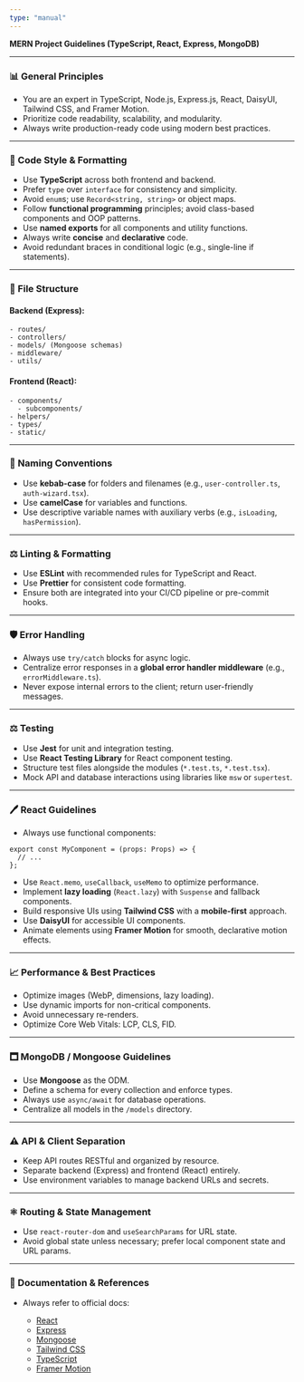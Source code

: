 ```yaml
---
type: "manual"
---
```


**MERN Project Guidelines (TypeScript, React, Express, MongoDB)**

---

### 📊 General Principles

- You are an expert in TypeScript, Node.js, Express.js, React, DaisyUI, Tailwind CSS, and Framer Motion.
- Prioritize code readability, scalability, and modularity.
- Always write production-ready code using modern best practices.

---

### 📁 Code Style & Formatting

- Use **TypeScript** across both frontend and backend.
- Prefer `type` over `interface` for consistency and simplicity.
- Avoid `enum`s; use `Record<string, string>` or object maps.
- Follow **functional programming** principles; avoid class-based components and OOP patterns.
- Use **named exports** for all components and utility functions.
- Always write **concise** and **declarative** code.
- Avoid redundant braces in conditional logic (e.g., single-line if statements).

---

### 📂 File Structure

#### Backend (Express):

```
- routes/
- controllers/
- models/ (Mongoose schemas)
- middleware/
- utils/
```

#### Frontend (React):

```
- components/
  - subcomponents/
- helpers/
- types/
- static/
```

---

### 🔢 Naming Conventions

- Use **kebab-case** for folders and filenames (e.g., `user-controller.ts`, `auth-wizard.tsx`).
- Use **camelCase** for variables and functions.
- Use descriptive variable names with auxiliary verbs (e.g., `isLoading`, `hasPermission`).

---

### ⚖️ Linting & Formatting

- Use **ESLint** with recommended rules for TypeScript and React.
- Use **Prettier** for consistent code formatting.
- Ensure both are integrated into your CI/CD pipeline or pre-commit hooks.

---

### 🛡️ Error Handling

- Always use `try/catch` blocks for async logic.
- Centralize error responses in a **global error handler middleware** (e.g., `errorMiddleware.ts`).
- Never expose internal errors to the client; return user-friendly messages.

---

### ⚖️ Testing

- Use **Jest** for unit and integration testing.
- Use **React Testing Library** for React component testing.
- Structure test files alongside the modules (`*.test.ts`, `*.test.tsx`).
- Mock API and database interactions using libraries like `msw` or `supertest`.

---

### 🖊️ React Guidelines

- Always use functional components:

```tsx
export const MyComponent = (props: Props) => {
  // ...
};
```

- Use `React.memo`, `useCallback`, `useMemo` to optimize performance.
- Implement **lazy loading** (`React.lazy`) with `Suspense` and fallback components.
- Build responsive UIs using **Tailwind CSS** with a **mobile-first** approach.
- Use **DaisyUI** for accessible UI components.
- Animate elements using **Framer Motion** for smooth, declarative motion effects.

---

### 📈 Performance & Best Practices

- Optimize images (WebP, dimensions, lazy loading).
- Use dynamic imports for non-critical components.
- Avoid unnecessary re-renders.
- Optimize Core Web Vitals: LCP, CLS, FID.

---

### 🗖️ MongoDB / Mongoose Guidelines

- Use **Mongoose** as the ODM.
- Define a schema for every collection and enforce types.
- Always use `async/await` for database operations.
- Centralize all models in the `/models` directory.

---

### ⚠️ API & Client Separation

- Keep API routes RESTful and organized by resource.
- Separate backend (Express) and frontend (React) entirely.
- Use environment variables to manage backend URLs and secrets.

---

### ⚛️ Routing & State Management

- Use `react-router-dom` and `useSearchParams` for URL state.
- Avoid global state unless necessary; prefer local component state and URL params.

---

### 🔗 Documentation & References

- Always refer to official docs:

  - [React](https://reactjs.org/docs/getting-started.html)
  - [Express](https://expressjs.com/)
  - [Mongoose](https://mongoosejs.com/docs/guide.html)
  - [Tailwind CSS](https://tailwindcss.com/docs/installation)
  - [TypeScript](https://www.typescriptlang.org/docs/)
  - [Framer Motion](https://www.framer.com/motion/)
